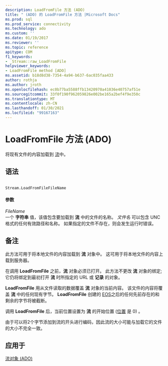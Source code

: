 ```yaml
---
description: LoadFromFile 方法 (ADO)
title: " (ADO) 的 LoadFromFile 方法 |Microsoft Docs"
ms.prod: sql
ms.prod_service: connectivity
ms.technology: ado
ms.custom: ''
ms.date: 01/19/2017
ms.reviewer: ''
ms.topic: reference
apitype: COM
f1_keywords:
- _Stream::raw_LoadFromFile
helpviewer_keywords:
- LoadFromFile method [ADO]
ms.assetid: b18d8d38-7354-4a94-b637-6ac035faa433
author: rothja
ms.author: jroth
ms.openlocfilehash: ec0b77ba5588ffb13420970a41036e40757af51e
ms.sourcegitcommit: 33f0f190f962059826e002be165a2bef4f9e350c
ms.translationtype: MT
ms.contentlocale: zh-CN
ms.lasthandoff: 01/30/2021
ms.locfileid: "99167163"
---
```

# <a name="loadfromfile-method-ado"></a>LoadFromFile 方法 (ADO)
将现有文件的内容加载到 [流](./stream-object-ado.md)中。  
  
## <a name="syntax"></a>语法  
  
```  
  
Stream.LoadFromFileFileName  
```  
  
#### <a name="parameters"></a>参数  
 *FileName*  
 一个 **字符串** 值，该值包含要加载到 **流** 中的文件的名称。 *文件名* 可以包含 UNC 格式的任何有效路径和名称。 如果指定的文件不存在，则会发生运行时错误。  
  
## <a name="remarks"></a>备注  
 此方法可用于将本地文件的内容加载到 **流** 对象中。 这可用于将本地文件的内容上载到服务器。  
  
 在调用 **LoadFromFile** 之前，**流** 对象必须已打开。 此方法不更改 **流** 对象的绑定;它仍将绑定到最初打开 **流** 时所指定的 URL 或 **记录** 的对象。  
  
 **LoadFromFile** 用从文件读取的数据覆盖 **流** 对象的当前内容。 该文件的内容将覆盖 **流** 中的任何现有字节。 **LoadFromFile** 创建的 [EOS](./eos-property.md)之后的任何先前存在的和剩余的字节将被截断。  
  
 调用 **LoadFromFile** 后，当前位置设置为 **流** 的开始位置 ([位置](./position-property-ado.md) 是 0) 。  
  
 由于可以将2个字节添加到流的开头进行编码，因此流的大小可能与加载它的文件的大小不完全一致。  
  
## <a name="applies-to"></a>应用于  
 [流对象 (ADO)](./stream-object-ado.md)